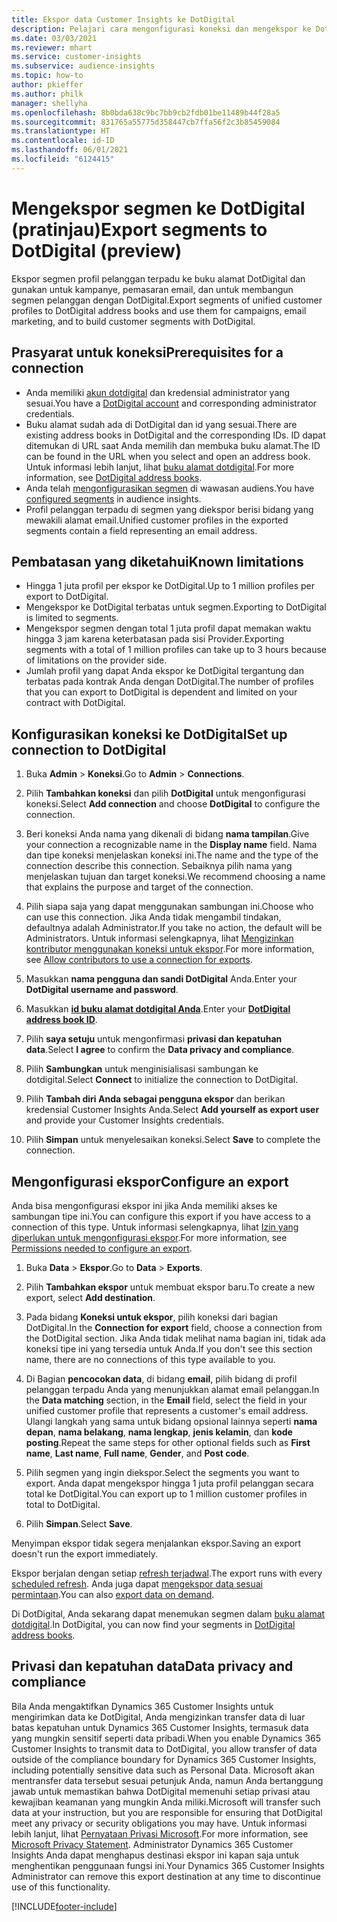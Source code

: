 ```yaml
---
title: Ekspor data Customer Insights ke DotDigital
description: Pelajari cara mengonfigurasi koneksi dan mengekspor ke DotDigital.
ms.date: 03/03/2021
ms.reviewer: mhart
ms.service: customer-insights
ms.subservice: audience-insights
ms.topic: how-to
author: pkieffer
ms.author: philk
manager: shellyha
ms.openlocfilehash: 8b0bda638c9bc7bb9cb2fdb01be11489b44f28a5
ms.sourcegitcommit: 831765a55775d358447cb7ffa56f2c3b85459084
ms.translationtype: HT
ms.contentlocale: id-ID
ms.lasthandoff: 06/01/2021
ms.locfileid: "6124415"
---
```

# <a name="export-segments-to-dotdigital-preview"></a><span data-ttu-id="961af-103">Mengekspor segmen ke DotDigital (pratinjau)</span><span class="sxs-lookup"><span data-stu-id="961af-103">Export segments to DotDigital (preview)</span></span>

<span data-ttu-id="961af-104">Ekspor segmen profil pelanggan terpadu ke buku alamat DotDigital dan gunakan untuk kampanye, pemasaran email, dan untuk membangun segmen pelanggan dengan DotDigital.</span><span class="sxs-lookup"><span data-stu-id="961af-104">Export segments of unified customer profiles to DotDigital address books and use them for campaigns, email marketing, and to build customer segments with DotDigital.</span></span> 

## <a name="prerequisites-for-a-connection"></a><span data-ttu-id="961af-105">Prasyarat untuk koneksi</span><span class="sxs-lookup"><span data-stu-id="961af-105">Prerequisites for a connection</span></span>

-   <span data-ttu-id="961af-106">Anda memiliki [akun dotdigital](https://dotdigital.com/) dan kredensial administrator yang sesuai.</span><span class="sxs-lookup"><span data-stu-id="961af-106">You have a [DotDigital account](https://dotdigital.com/) and corresponding administrator credentials.</span></span>
-   <span data-ttu-id="961af-107">Buku alamat sudah ada di DotDigital dan id yang sesuai.</span><span class="sxs-lookup"><span data-stu-id="961af-107">There are existing address books in DotDigital and the corresponding IDs.</span></span> <span data-ttu-id="961af-108">ID dapat ditemukan di URL saat Anda memilih dan membuka buku alamat.</span><span class="sxs-lookup"><span data-stu-id="961af-108">The ID can be found in the URL when you select and open an address book.</span></span> <span data-ttu-id="961af-109">Untuk informasi lebih lanjut, lihat [buku alamat dotdigital](https://support.dotdigital.com/hc/articles/212211968-Creating-an-address-book).</span><span class="sxs-lookup"><span data-stu-id="961af-109">For more information, see [DotDigital address books](https://support.dotdigital.com/hc/articles/212211968-Creating-an-address-book).</span></span>
-   <span data-ttu-id="961af-110">Anda telah [mengonfigurasikan segmen](segments.md) di wawasan audiens.</span><span class="sxs-lookup"><span data-stu-id="961af-110">You have [configured segments](segments.md) in audience insights.</span></span>
-   <span data-ttu-id="961af-111">Profil pelanggan terpadu di segmen yang diekspor berisi bidang yang mewakili alamat email.</span><span class="sxs-lookup"><span data-stu-id="961af-111">Unified customer profiles in the exported segments contain a field representing an email address.</span></span>

## <a name="known-limitations"></a><span data-ttu-id="961af-112">Pembatasan yang diketahui</span><span class="sxs-lookup"><span data-stu-id="961af-112">Known limitations</span></span>

- <span data-ttu-id="961af-113">Hingga 1 juta profil per ekspor ke DotDigital.</span><span class="sxs-lookup"><span data-stu-id="961af-113">Up to 1 million profiles per export to DotDigital.</span></span>
- <span data-ttu-id="961af-114">Mengekspor ke DotDigital terbatas untuk segmen.</span><span class="sxs-lookup"><span data-stu-id="961af-114">Exporting to DotDigital is limited to segments.</span></span>
- <span data-ttu-id="961af-115">Mengekspor segmen dengan total 1 juta profil dapat memakan waktu hingga 3 jam karena keterbatasan pada sisi Provider.</span><span class="sxs-lookup"><span data-stu-id="961af-115">Exporting segments with a total of 1 million profiles can take up to 3 hours because of limitations on the provider side.</span></span> 
- <span data-ttu-id="961af-116">Jumlah profil yang dapat Anda ekspor ke DotDigital tergantung dan terbatas pada kontrak Anda dengan DotDigital.</span><span class="sxs-lookup"><span data-stu-id="961af-116">The number of profiles that you can export to DotDigital is dependent and limited on your contract with DotDigital.</span></span>

## <a name="set-up-connection-to-dotdigital"></a><span data-ttu-id="961af-117">Konfigurasikan koneksi ke DotDigital</span><span class="sxs-lookup"><span data-stu-id="961af-117">Set up connection to DotDigital</span></span>

1. <span data-ttu-id="961af-118">Buka **Admin** > **Koneksi**.</span><span class="sxs-lookup"><span data-stu-id="961af-118">Go to **Admin** > **Connections**.</span></span>

1. <span data-ttu-id="961af-119">Pilih **Tambahkan koneksi** dan pilih **DotDigital** untuk mengonfigurasi koneksi.</span><span class="sxs-lookup"><span data-stu-id="961af-119">Select **Add connection** and choose **DotDigital** to configure the connection.</span></span>

1. <span data-ttu-id="961af-120">Beri koneksi Anda nama yang dikenali di bidang **nama tampilan**.</span><span class="sxs-lookup"><span data-stu-id="961af-120">Give your connection a recognizable name in the **Display name** field.</span></span> <span data-ttu-id="961af-121">Nama dan tipe koneksi menjelaskan koneksi ini.</span><span class="sxs-lookup"><span data-stu-id="961af-121">The name and the type of the connection describe this connection.</span></span> <span data-ttu-id="961af-122">Sebaiknya pilih nama yang menjelaskan tujuan dan target koneksi.</span><span class="sxs-lookup"><span data-stu-id="961af-122">We recommend choosing a name that explains the purpose and target of the connection.</span></span>

1. <span data-ttu-id="961af-123">Pilih siapa saja yang dapat menggunakan sambungan ini.</span><span class="sxs-lookup"><span data-stu-id="961af-123">Choose who can use this connection.</span></span> <span data-ttu-id="961af-124">Jika Anda tidak mengambil tindakan, defaultnya adalah Administrator.</span><span class="sxs-lookup"><span data-stu-id="961af-124">If you take no action, the default will be Administrators.</span></span> <span data-ttu-id="961af-125">Untuk informasi selengkapnya, lihat [Mengizinkan kontributor menggunakan koneksi untuk ekspor](connections.md#allow-contributors-to-use-a-connection-for-exports).</span><span class="sxs-lookup"><span data-stu-id="961af-125">For more information, see [Allow contributors to use a connection for exports](connections.md#allow-contributors-to-use-a-connection-for-exports).</span></span>

1. <span data-ttu-id="961af-126">Masukkan **nama pengguna dan sandi DotDigital** Anda.</span><span class="sxs-lookup"><span data-stu-id="961af-126">Enter your **DotDigital username and password**.</span></span>

1. <span data-ttu-id="961af-127">Masukkan **[id buku alamat dotdigital Anda](https://support.dotdigital.com/hc/articles/212211968-Creating-an-address-book)**.</span><span class="sxs-lookup"><span data-stu-id="961af-127">Enter your **[DotDigital address book ID](https://support.dotdigital.com/hc/articles/212211968-Creating-an-address-book)**.</span></span>

1. <span data-ttu-id="961af-128">Pilih **saya setuju** untuk mengonfirmasi **privasi dan kepatuhan data**.</span><span class="sxs-lookup"><span data-stu-id="961af-128">Select **I agree** to confirm the **Data privacy and compliance**.</span></span>

1. <span data-ttu-id="961af-129">Pilih **Sambungkan** untuk menginisialisasi sambungan ke dotdigital.</span><span class="sxs-lookup"><span data-stu-id="961af-129">Select **Connect** to initialize the connection to DotDigital.</span></span>

1. <span data-ttu-id="961af-130">Pilih **Tambah diri Anda sebagai pengguna ekspor** dan berikan kredensial Customer Insights Anda.</span><span class="sxs-lookup"><span data-stu-id="961af-130">Select **Add yourself as export user** and provide your Customer Insights credentials.</span></span>

1. <span data-ttu-id="961af-131">Pilih **Simpan** untuk menyelesaikan koneksi.</span><span class="sxs-lookup"><span data-stu-id="961af-131">Select **Save** to complete the connection.</span></span> 

## <a name="configure-an-export"></a><span data-ttu-id="961af-132">Mengonfigurasi ekspor</span><span class="sxs-lookup"><span data-stu-id="961af-132">Configure an export</span></span>

<span data-ttu-id="961af-133">Anda bisa mengonfigurasi ekspor ini jika Anda memiliki akses ke sambungan tipe ini.</span><span class="sxs-lookup"><span data-stu-id="961af-133">You can configure this export if you have access to a connection of this type.</span></span> <span data-ttu-id="961af-134">Untuk informasi selengkapnya, lihat [Izin yang diperlukan untuk mengonfigurasi ekspor](export-destinations.md#set-up-a-new-export).</span><span class="sxs-lookup"><span data-stu-id="961af-134">For more information, see [Permissions needed to configure an export](export-destinations.md#set-up-a-new-export).</span></span>

1. <span data-ttu-id="961af-135">Buka **Data** > **Ekspor**.</span><span class="sxs-lookup"><span data-stu-id="961af-135">Go to **Data** > **Exports**.</span></span>

1. <span data-ttu-id="961af-136">Pilih **Tambahkan ekspor** untuk membuat ekspor baru.</span><span class="sxs-lookup"><span data-stu-id="961af-136">To create a new export, select **Add destination**.</span></span>

1. <span data-ttu-id="961af-137">Pada bidang **Koneksi untuk ekspor**, pilih koneksi dari bagian DotDigital.</span><span class="sxs-lookup"><span data-stu-id="961af-137">In the **Connection for export** field, choose a connection from the DotDigital section.</span></span> <span data-ttu-id="961af-138">Jika Anda tidak melihat nama bagian ini, tidak ada koneksi tipe ini yang tersedia untuk Anda.</span><span class="sxs-lookup"><span data-stu-id="961af-138">If you don't see this section name, there are no connections of this type available to you.</span></span>


1. <span data-ttu-id="961af-139">Di Bagian **pencocokan data**, di bidang **email**, pilih bidang di profil pelanggan terpadu Anda yang menunjukkan alamat email pelanggan.</span><span class="sxs-lookup"><span data-stu-id="961af-139">In the **Data matching** section, in the **Email** field, select the field in your unified customer profile that represents a customer's email address.</span></span> <span data-ttu-id="961af-140">Ulangi langkah yang sama untuk bidang opsional lainnya seperti **nama depan**, **nama belakang**, **nama lengkap**, **jenis kelamin**, dan **kode posting**.</span><span class="sxs-lookup"><span data-stu-id="961af-140">Repeat the same steps for other optional fields such as **First name**, **Last name**, **Full name**, **Gender**, and **Post code**.</span></span>

1. <span data-ttu-id="961af-141">Pilih segmen yang ingin diekspor.</span><span class="sxs-lookup"><span data-stu-id="961af-141">Select the segments you want to export.</span></span> <span data-ttu-id="961af-142">Anda dapat mengekspor hingga 1 juta profil pelanggan secara total ke DotDigital.</span><span class="sxs-lookup"><span data-stu-id="961af-142">You can export up to 1 million customer profiles in total to DotDigital.</span></span>

1. <span data-ttu-id="961af-143">Pilih **Simpan**.</span><span class="sxs-lookup"><span data-stu-id="961af-143">Select **Save**.</span></span>

<span data-ttu-id="961af-144">Menyimpan ekspor tidak segera menjalankan ekspor.</span><span class="sxs-lookup"><span data-stu-id="961af-144">Saving an export doesn't run the export immediately.</span></span>

<span data-ttu-id="961af-145">Ekspor berjalan dengan setiap [refresh terjadwal](system.md#schedule-tab).</span><span class="sxs-lookup"><span data-stu-id="961af-145">The export runs with every [scheduled refresh](system.md#schedule-tab).</span></span> <span data-ttu-id="961af-146">Anda juga dapat [mengekspor data sesuai permintaan](export-destinations.md#run-exports-on-demand).</span><span class="sxs-lookup"><span data-stu-id="961af-146">You can also [export data on demand](export-destinations.md#run-exports-on-demand).</span></span> 
 
<span data-ttu-id="961af-147">Di DotDigital, Anda sekarang dapat menemukan segmen dalam [buku alamat dotdigital](https://support.dotdigital.com/hc/articles/212211968-Creating-an-address-book).</span><span class="sxs-lookup"><span data-stu-id="961af-147">In DotDigital, you can now find your segments in [DotDigital address books](https://support.dotdigital.com/hc/articles/212211968-Creating-an-address-book).</span></span>


## <a name="data-privacy-and-compliance"></a><span data-ttu-id="961af-148">Privasi dan kepatuhan data</span><span class="sxs-lookup"><span data-stu-id="961af-148">Data privacy and compliance</span></span>

<span data-ttu-id="961af-149">Bila Anda mengaktifkan Dynamics 365 Customer Insights untuk mengirimkan data ke DotDigital, Anda mengizinkan transfer data di luar batas kepatuhan untuk Dynamics 365 Customer Insights, termasuk data yang mungkin sensitif seperti data pribadi.</span><span class="sxs-lookup"><span data-stu-id="961af-149">When you enable Dynamics 365 Customer Insights to transmit data to DotDigital, you allow transfer of data outside of the compliance boundary for Dynamics 365 Customer Insights, including potentially sensitive data such as Personal Data.</span></span> <span data-ttu-id="961af-150">Microsoft akan mentransfer data tersebut sesuai petunjuk Anda, namun Anda bertanggung jawab untuk memastikan bahwa DotDigital memenuhi setiap privasi atau kewajiban keamanan yang mungkin Anda miliki.</span><span class="sxs-lookup"><span data-stu-id="961af-150">Microsoft will transfer such data at your instruction, but you are responsible for ensuring that DotDigital meet any privacy or security obligations you may have.</span></span> <span data-ttu-id="961af-151">Untuk informasi lebih lanjut, lihat [Pernyataan Privasi Microsoft](https://go.microsoft.com/fwlink/?linkid=396732).</span><span class="sxs-lookup"><span data-stu-id="961af-151">For more information, see [Microsoft Privacy Statement](https://go.microsoft.com/fwlink/?linkid=396732).</span></span>
<span data-ttu-id="961af-152">Administrator Dynamics 365 Customer Insights Anda dapat menghapus destinasi ekspor ini kapan saja untuk menghentikan penggunaan fungsi ini.</span><span class="sxs-lookup"><span data-stu-id="961af-152">Your Dynamics 365 Customer Insights Administrator can remove this export destination at any time to discontinue use of this functionality.</span></span>


[!INCLUDE[footer-include](../includes/footer-banner.md)]
